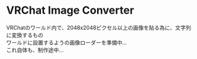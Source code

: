 # VRChat Image Converter
VRChatのワールド内で、2048x2048ピクセル以上の画像を貼る為に、文字列に変換するもの  
ワールドに設置するようの画像ローダーを準備中...  
これ自体も、制作途中...